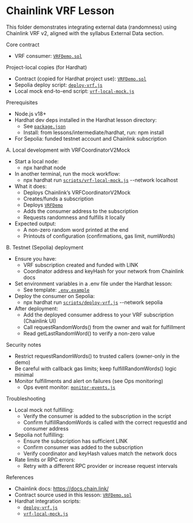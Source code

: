 # Chainlink VRF Lesson

This folder demonstrates integrating external data (randomness) using Chainlink VRF v2, aligned with the syllabus External Data section.

Core contract
- VRF consumer: [`VRFDemo.sol`](lessons/external/chainlink/VRFDemo.sol)

Project-local copies (for Hardhat)
- Contract (copied for Hardhat project use): [`VRFDemo.sol`](lessons/intermediate/hardhat/contracts/VRFDemo.sol)
- Sepolia deploy script: [`deploy-vrf.js`](lessons/intermediate/hardhat/scripts/deploy-vrf.js)
- Local mock end-to-end script: [`vrf-local-mock.js`](lessons/intermediate/hardhat/scripts/vrf-local-mock.js)

Prerequisites
- Node.js v18+
- Hardhat dev deps installed in the Hardhat lesson directory:
  - See [`package.json`](lessons/intermediate/hardhat/package.json)
  - Install: from lessons/intermediate/hardhat, run: npm install
- For Sepolia: funded testnet account and Chainlink subscription

A. Local development with VRFCoordinatorV2Mock
- Start a local node:
  - npx hardhat node
- In another terminal, run the mock workflow:
  - npx hardhat run [`scripts/vrf-local-mock.js`](lessons/intermediate/hardhat/scripts/vrf-local-mock.js) --network localhost
- What it does:
  - Deploys Chainlink’s VRFCoordinatorV2Mock
  - Creates/funds a subscription
  - Deploys [`VRFDemo`](lessons/intermediate/hardhat/contracts/VRFDemo.sol)
  - Adds the consumer address to the subscription
  - Requests randomness and fulfills it locally
- Expected output:
  - A non-zero random word printed at the end
  - Printouts of configuration (confirmations, gas limit, numWords)

B. Testnet (Sepolia) deployment
- Ensure you have:
  - VRF subscription created and funded with LINK
  - Coordinator address and keyHash for your network from Chainlink docs
- Set environment variables in a .env file under the Hardhat lesson:
  - See template: [`.env.example`](lessons/intermediate/hardhat/.env.example)
- Deploy the consumer on Sepolia:
  - npx hardhat run [`scripts/deploy-vrf.js`](lessons/intermediate/hardhat/scripts/deploy-vrf.js) --network sepolia
- After deployment:
  - Add the deployed consumer address to your VRF subscription (Chainlink UI)
  - Call requestRandomWords() from the owner and wait for fulfillment
  - Read getLastRandomWord() to verify a non-zero value

Security notes
- Restrict requestRandomWords() to trusted callers (owner-only in the demo)
- Be careful with callback gas limits; keep fulfillRandomWords() logic minimal
- Monitor fulfillments and alert on failures (see Ops monitoring)
  - Ops event monitor: [`monitor-events.js`](lessons/ops/monitor-events.js)

Troubleshooting
- Local mock not fulfilling:
  - Verify the consumer is added to the subscription in the script
  - Confirm fulfillRandomWords is called with the correct requestId and consumer address
- Sepolia not fulfilling:
  - Ensure the subscription has sufficient LINK
  - Confirm consumer was added to the subscription
  - Verify coordinator and keyHash values match the network docs
- Rate limits or RPC errors:
  - Retry with a different RPC provider or increase request intervals

References
- Chainlink docs: https://docs.chain.link/
- Contract source used in this lesson: [`VRFDemo.sol`](lessons/external/chainlink/VRFDemo.sol)
- Hardhat integration scripts:
  - [`deploy-vrf.js`](lessons/intermediate/hardhat/scripts/deploy-vrf.js)
  - [`vrf-local-mock.js`](lessons/intermediate/hardhat/scripts/vrf-local-mock.js)